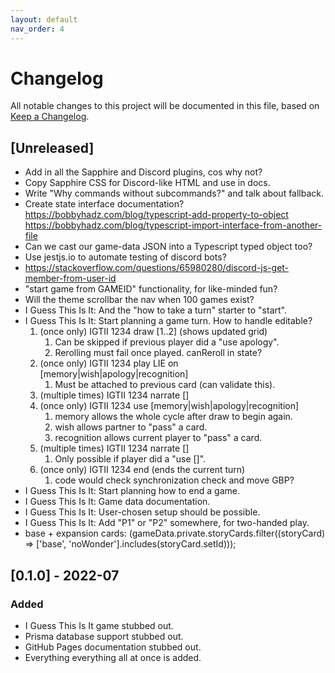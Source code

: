 ```yaml
---
layout: default
nav_order: 4
---
```


# Changelog
All notable changes to this project will be documented in this file,
based on [Keep a Changelog](https://keepachangelog.com/en/1.0.0/).

## [Unreleased]

- Add in all the Sapphire and Discord plugins, cos why not?
- Copy Sapphire CSS for Discord-like HTML and use in docs.
- Write "Why commands without subcommands?" and talk about fallback.
- Create state interface documentation?
  https://bobbyhadz.com/blog/typescript-add-property-to-object
  https://bobbyhadz.com/blog/typescript-import-interface-from-another-file
- Can we cast our game-data JSON into a Typescript typed object too?
- Use jestjs.io to automate testing of discord bots?
- https://stackoverflow.com/questions/65980280/discord-js-get-member-from-user-id
- "start game from GAMEID" functionality, for like-minded fun?
- Will the theme scrollbar the nav when 100 games exist?
- I Guess This Is It: And the "how to take a turn" starter to "start".
- I Guess This Is It: Start planning a game turn. How to handle editable?
  1. (once only) IGTII 1234 draw [1..2] (shows updated grid)
     1. Can be skipped if previous player did a "use apology".
     2. Rerolling must fail once played. canReroll in state?
  2. (once only) IGTII 1234 play LIE on [memory|wish|apology|recognition]
     1. Must be attached to previous card (can validate this).   
  3. (multiple times) IGTII 1234 narrate []
  4. (once only) IGTII 1234 use [memory|wish|apology|recognition]
     1. memory allows the whole cycle after draw to begin again.
     2. wish allows partner to "pass" a card.
     3. recognition allows current player to "pass" a card.
  5. (multiple times) IGTII 1234 narrate []
     1. Only possible if player did a "use []".
  6. (once only) IGTII 1234 end (ends the current turn)
     1. code would check synchronization check and move GBP? 
- I Guess This Is It: Start planning how to end a game.
- I Guess This Is It: Game data documentation.
- I Guess This Is It: User-chosen setup should be possible.
- I Guess This Is It: Add "P1" or "P2" somewhere, for two-handed play.
- base + expansion cards: (gameData.private.storyCards.filter((storyCard) => ['base', 'noWonder'].includes(storyCard.setId)));

## [0.1.0] - 2022-07

### Added

- I Guess This Is It game stubbed out.
- Prisma database support stubbed out.
- GitHub Pages documentation stubbed out.
- Everything everything all at once is added. 
